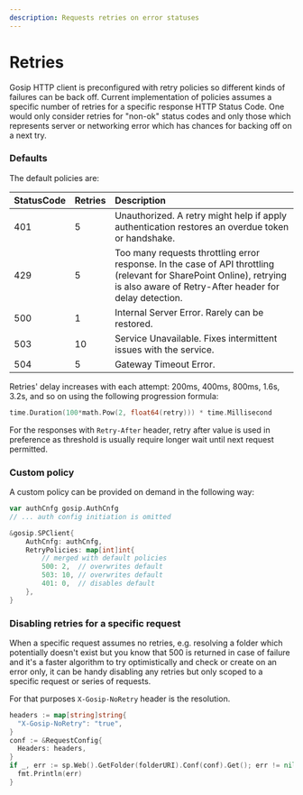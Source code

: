 ```yaml
---
description: Requests retries on error statuses
---
```


# Retries

Gosip HTTP client is preconfigured with retry policies so different kinds of failures can be back off. Current implementation of policies assumes a specific number of retries for a specific response HTTP Status Code. One would only consider retries for "non-ok" status codes and only those which represents server or networking error which has chances for backing off on a next try.

### Defaults

The default policies are:

| StatusCode | Retries | Description |
| :--- | :--- | :--- |
| 401 | 5 | Unauthorized. A retry might help if apply authentication restores an overdue token or handshake. |
| 429 | 5 | Too many requests throttling error response. In the case of API throttling \(relevant for SharePoint Online\), retrying is also aware of Retry-After header for delay detection. |
| 500 | 1 | Internal Server Error. Rarely can be restored. |
| 503 | 10 | Service Unavailable. Fixes intermittent issues with the service. |
| 504 | 5 | Gateway Timeout Error. |

Retries' delay increases with each attempt: 200ms, 400ms, 800ms, 1.6s, 3.2s, and so on using the following progression formula:

```go
time.Duration(100*math.Pow(2, float64(retry))) * time.Millisecond
```

For the responses with `Retry-After` header, retry after value is used in preference as threshold is usually require longer wait until next request permitted.

### Custom policy

A custom policy can be provided on demand in the following way:

```go
var authCnfg gosip.AuthCnfg
// ... auth config initiation is omitted

&gosip.SPClient{
	AuthCnfg: authCnfg,
	RetryPolicies: map[int]int{
		// merged with default policies
		500: 2,  // overwrites default
		503: 10, // overwrites default
		401: 0,  // disables default
	},
}
```

### Disabling retries for a specific request

When a specific request assumes no retries, e.g. resolving a folder which potentially doesn't exist but you know that 500 is returned in case of failure and it's a faster algorithm to try optimistically and check or create on an error only, it can be handy disabling any retries but only scoped to a specific request or series of requests. 

For that purposes `X-Gosip-NoRetry` header is the resolution.

```go
headers := map[string]string{
  "X-Gosip-NoRetry": "true",
}
conf := &RequestConfig{
  Headers: headers,
}
if _, err := sp.Web().GetFolder(folderURI).Conf(conf).Get(); err != nil {
  fmt.Println(err)
}
```

